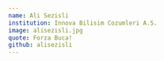 ```yaml
---
name: Ali Sezisli
institution: Innova Bilisim Cozumleri A.S.
image: alisezisli.jpg
quote: Forza Buca!
github: alisezisli
---
```

